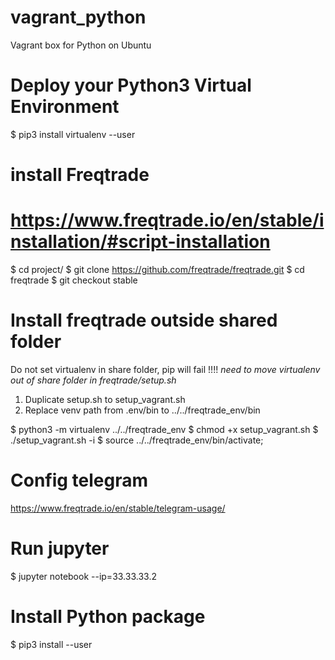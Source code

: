 # vagrant_python
Vagrant box for Python on Ubuntu

# Deploy your Python3 Virtual Environment
$ pip3 install virtualenv --user


# install Freqtrade
# https://www.freqtrade.io/en/stable/installation/#script-installation
$ cd project/
$ git clone https://github.com/freqtrade/freqtrade.git
$ cd freqtrade
$ git checkout stable

# Install freqtrade outside shared folder
Do not set virtualenv in share folder, pip will fail !!!!
*need to move virtualenv out of share folder in freqtrade/setup.sh*

1. Duplicate setup.sh to setup_vagrant.sh
2. Replace venv path from .env/bin to ../../freqtrade_env/bin

$ python3 -m virtualenv ../../freqtrade_env
$ chmod +x setup_vagrant.sh
$ ./setup_vagrant.sh -i
$ source ../../freqtrade_env/bin/activate;


# Config telegram
https://www.freqtrade.io/en/stable/telegram-usage/

# Run jupyter
$ jupyter notebook --ip=33.33.33.2

# Install Python package
$ pip3 install --user <package name>

